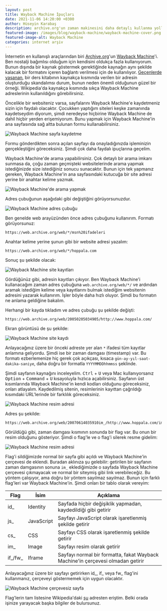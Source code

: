 ```yaml
---
layout: post
title: Wayback Machine İpuçları
date: 2021-11-06 14:20:00 +0300
author: Hüseyin Karabaş
description: archive.org'un zaman makinesini daha detaylı kullanma yolları  
featured-image: /images/blog/wayback-machine/wayback-machine-cover.png
featured-image-alt: Wayback Machine
categories: internet arşiv
---
```


İnternetin en kullanışlı araçlarından biri [Archive.org](https://archive.org)'un [Wayback Machine](https://web.archive.org)'i. Ben nostalji bağımlısı olduğum için kendisini oldukça fazla kullanıyorum. Bunun dışında bir kaynak göstermek gerektiğinde kaynağın aynı şekilde kalacak bir formatını içeren bağlantı verilmesi için de kullanılıyor. [Geçenlerde yaşanan](https://twitter.com/esesci/status/1441079965752070151), bir ders kitabının kaynakça kısmında verilen bir adresin oluşturduğu skandalımsı durum, bunun neden önemli olduğunun güzel bir örneği. Wikipedia'da kaynakça kısmında sıkça Wayback Machine adreslerinin kullanıldığını görebilirsiniz.

Öncelikle bir websiteniz varsa, sayfalarını Wayback Machine'e kaydetmeniz sizin için faydalı olacaktır. Çocukken yaptığım siteleri keşke zamanında kaydetseydim diyorum, şimdi neredeyse hiçbirine Wayback Machine de dahil hiçbir yerden erişemiyorum. Bunu yapmak için Wayback Machine'in ana sayfasında sağ altta bulunan formu kullanabilirsiniz.

![Wayback Machine sayfa kaydetme](/images/blog/wayback-machine/wayback-machine-1.png)

Formu gönderdikten sonra açılan sayfayı da onayladığınızda işleminizin gerçekleştiğini göreceksiniz. Şimdi çok daha faydalı ipuçlarına geçelim.

Wayback Machine'de arama yapabilirsiniz. Çok detaylı bir arama imkanı sunmasa da, çoğu zaman geçmişteki websitelerinde arama yapmak istediğinizde size istediğiniz sonucu sunacaktır. Bunun için tek yapmanız gereken, Wayback Machine'in ana sayfasındaki kutucuğa bir site adresi yerine bir anahtar kelime yazmak.

![Wayback Machine'de arama yapmak](/images/blog/wayback-machine/wayback-machine-2.png)

Adres çubuğunun aşağıdaki gibi değiştiğini görüyorsunuzdur.

![Wayback Machine adres çubuğu](/images/blog/wayback-machine/wayback-machine-3.png)

Ben genelde web arayüzünden önce adres çubuğunu kullanırım. Formatı görüyorsunuz:

```
https://web.archive.org/web/*/msn%20ifadeleri
```

Anahtar kelime yerine şunun gibi bir website adresi yazalım:

```
https://web.archive.org/web/*/hoppala.com
```

Sonuç şu şekilde olacak:

![Wayback Machine site kayıtları](/images/blog/wayback-machine/wayback-machine-4.png)

Gördüğünüz gibi, adresin kayıtları çıkıyor. Ben Wayback Machine'i kullanacağım zaman adres çubuğuna ``web.archive.org/web/*/`` ve ardından aramak istediğim kelime veya kayıtlarını bulmak istediğim websitenin adresini yazarak kullanırım. İşler böyle daha hızlı oluyor. Şimdi bu formatın ne anlama geldiğine bakalım.

Herhangi bir kayda tıkladım ve adres çubuğu şu şekilde değişti:

```
https://web.archive.org/web/20050205034905/http://www.hoppala.com/
```

Ekran görüntüsü de şu şekilde:

![Wayback Machine site kaydı](/images/blog/wayback-machine/wayback-machine-5.png)

Anlayacağınız üzere bir önceki adreste yer alan ``*`` ifadesi tüm kayıtlar anlamına geliyordu. Şimdi ise bir zaman damgası (timestamp) var. Bu formatı ezberlemenize hiç gerek çok açıkçası, kısaca ``gün-ay-yıl-saat-dakika-saniye``, daha doğru bir formatla ``YYYYMMDDhhmmss`` şeklinde. 

Şimdi sayfanın kaynağını inceleyelim. <kbd>Ctrl</kbd> + <kbd>U</kbd> veya Mac kullanıyorsanız <kbd>Option</kbd> + <kbd>Command</kbd> + <kbd>U</kbd> kısayoluyla hızlıca açabilirsiniz. Sayfanın üst kısımlarında Wayback Machine'in kendi kodları olduğunu göreceksiniz, onları atlayalım. Kaydedilmiş sitenin, resimlerinin kayıttan çağrıldığı kısımdaki URL'lerinde bir farklılık göreceksiniz.

![Wayback Machine resim adresi](/images/blog/wayback-machine/wayback-machine-6.png)

Adres şu şekilde:

```
https://web.archive.org/web/20070614035910im_/http://www.hoppala.com/images/index_03.gif
```

Görüldüğü gibi, zaman damgası kısmının sonunda bir flag var. Bu onun bir resim olduğunu gösteriyor. Şimdi o flag'le ve o flag'i silerek resme gidelim:

![Wayback Machine resim adresi](/images/blog/wayback-machine/wayback-machine-7.png)

Flag'i sildiğimizde normal bir sayfa gibi açıldı ve Wayback Machine'in çerçevesi de eklendi. Buradan aklınıza şu gelebilir: getirilen bir sayfanın zaman damgasının sonuna ``im_`` eklediğimizde o sayfada Wayback Machine çerçevesi çıkmayacak ve normal bir siteymiş gibi link verebileceğiz. Bu yöntem çalışıyor, ama doğru bir yöntem sayılmaz sayılmaz. Bunun için farklı flag'leri var Wayback Machine'in. Şimdi onları bir tablo olarak vereyim:

| Flag   | İsim       | Açıklama                                                                        |
|--------|------------|---------------------------------------------------------------------------------|
| id_    | Identity   | Sayfada hiçbir değişiklik yapmadan, kaydedildiği gibi getirir                   |
| js_    | JavaScript | Sayfayı JavaScript olarak işaretlenmiş şekilde getirir                          |
| cs_    | CSS        | Sayfayı CSS olarak işaretlenmiş şekilde getirir                                 |
| im_    | Image      | Sayfayı resim olarak getirir                                                    |
| if_/fw_| Iframe     | Sayfayı normal bir formatta, fakat Wayback Machine'in çerçevesi olmadan getirir |

Anlayacağınız üzere bir sayfayı getirirken id_, if_ veya fw_ flag'ini kullanmanız, çerçeveyi göstermemek için uygun olacaktır.

![Wayback Machine çerçevesiz sayfa](/images/blog/wayback-machine/wayback-machine-8.png)

Flag'lerin tam listesine Wikipedia'daki [şu](https://en.wikipedia.org/wiki/Help:Using_the_Wayback_Machine) adresten eriştim. Belki orada işinize yarayacak başka bilgiler de bulursunuz.